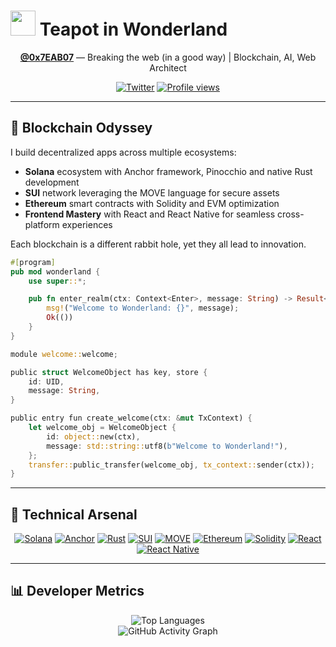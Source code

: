 # <img src="https://em-content.zobj.net/thumbs/120/apple/354/teapot_1fad6.png" width="40" height="40"/> Teapot in Wonderland

<div align="center">

**[@0x7EAB07](https://github.com/0x7EAB07)** — Breaking the web (in a good way) | Blockchain, AI, Web Architect

[![Twitter](https://img.shields.io/badge/Twitter-%231DA1F2.svg?style=for-the-badge&logo=Twitter&logoColor=white)](https://twitter.com/0x7EAB07)
[![Profile views](https://komarev.com/ghpvc/?username=0x7EAB07&color=blueviolet&style=for-the-badge)](https://twitter.com/0x7EAB07)

</div>

---

## 🧩 Blockchain Odyssey

I build decentralized apps across multiple ecosystems:

- **Solana** ecosystem with Anchor framework, Pinocchio and native Rust development
- **SUI** network leveraging the MOVE language for secure assets
- **Ethereum** smart contracts with Solidity and EVM optimization
- **Frontend Mastery** with React and React Native for seamless cross-platform experiences

Each blockchain is a different rabbit hole, yet they all lead to innovation.

```rust
#[program]
pub mod wonderland {
    use super::*;

    pub fn enter_realm(ctx: Context<Enter>, message: String) -> Result<()> {
        msg!("Welcome to Wonderland: {}", message);
        Ok(())
    }
}
```

```rust
module welcome::welcome;

public struct WelcomeObject has key, store {
    id: UID,
    message: String,
}

public entry fun create_welcome(ctx: &mut TxContext) {
    let welcome_obj = WelcomeObject {
        id: object::new(ctx),
        message: std::string::utf8(b"Welcome to Wonderland!"),
    };
    transfer::public_transfer(welcome_obj, tx_context::sender(ctx));
}

```

---

## 🧰 Technical Arsenal

<div align="center">

[![Solana](https://img.shields.io/badge/Solana-black?style=for-the-badge&logo=solana)](https://solana.com)
[![Anchor](https://img.shields.io/badge/Anchor-black?style=for-the-badge&logo=anchor&logoColor=white)](https://book.anchor-lang.com/)
[![Rust](https://img.shields.io/badge/Rust-black?style=for-the-badge&logo=rust&logoColor=#E57324)](https://www.rust-lang.org/)
[![SUI](https://img.shields.io/badge/SUI-black?style=for-the-badge&logo=sui)](https://sui.io/)
[![MOVE](https://img.shields.io/badge/MOVE-black?style=for-the-badge)](https://github.com/move-language/move)
[![Ethereum](https://img.shields.io/badge/Ethereum-black?style=for-the-badge&logo=ethereum)](https://ethereum.org)
[![Solidity](https://img.shields.io/badge/Solidity-black?style=for-the-badge&logo=solidity)](https://soliditylang.org/)
[![React](https://img.shields.io/badge/React-black?style=for-the-badge&logo=react)](https://reactjs.org/)
[![React Native](https://img.shields.io/badge/React_Native-black?style=for-the-badge&logo=react)](https://reactnative.dev/)

</div>

---

## 📊 Developer Metrics

<div align="center">
  <img src="https://github-readme-stats.vercel.app/api/top-langs/?username=0x7EAB07&layout=compact&theme=radical" alt="Top Languages" />
</div>

<div align="center">
  <img src="https://github-readme-activity-graph.vercel.app/graph?username=0x7EAB07&theme=react-dark" alt="GitHub Activity Graph" />
</div>
